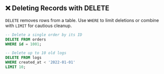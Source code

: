 ## ❌ Deleting Records with DELETE
`DELETE` removes rows from a table. Use `WHERE` to limit deletions or combine with `LIMIT` for cautious cleanup.

```sql
-- Delete a single order by its ID
DELETE FROM orders
WHERE id = 1001;

-- Delete up to 10 old logs
DELETE FROM logs
WHERE created_at < '2022-01-01'
LIMIT 10;
```
